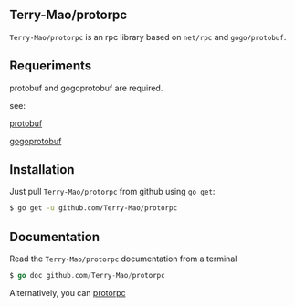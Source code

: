 ## Terry-Mao/protorpc

`Terry-Mao/protorpc` is an rpc library based on `net/rpc` and `gogo/protobuf`.

## Requeriments

protobuf and gogoprotobuf are required.

see: 

[protobuf](https://github.com/google/protobuf)

[gogoprotobuf](https://github.com/gogo/protobuf)

## Installation

Just pull `Terry-Mao/protorpc` from github using `go get`:

```sh
$ go get -u github.com/Terry-Mao/protorpc
```

## Documentation

Read the `Terry-Mao/protorpc` documentation from a terminal

```go
$ go doc github.com/Terry-Mao/protorpc
```

Alternatively, you can [protorpc](http://godoc.org/github.com/Terry-Mao/protorpc)
